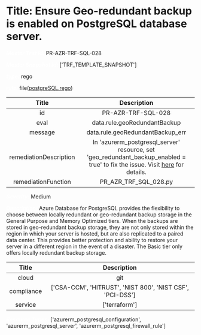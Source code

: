 



# Title: Ensure Geo-redundant backup is enabled on PostgreSQL database server.


***<font color="white">Master Test Id:</font>*** PR-AZR-TRF-SQL-028

***<font color="white">Master Snapshot Id:</font>*** ['TRF_TEMPLATE_SNAPSHOT']

***<font color="white">type:</font>*** rego

***<font color="white">rule:</font>*** file([postgreSQL.rego])  
  
  
  
  

|Title|Description|
| :---: | :---: |
|id|PR-AZR-TRF-SQL-028|
|eval|data.rule.geoRedundantBackup|
|message|data.rule.geoRedundantBackup_err|
|remediationDescription|In 'azurerm_postgresql_server' resource, set 'geo_redundant_backup_enabled = true' to fix the issue. Visit <a href='https://registry.terraform.io/providers/hashicorp/azurerm/latest/docs/resources/postgresql_server#geo_redundant_backup_enabled' target='_blank'>here</a> for details.|
|remediationFunction|PR_AZR_TRF_SQL_028.py|


***<font color="white">Severity:</font>*** Medium

***<font color="white">Description:</font>*** Azure Database for PostgreSQL provides the flexibility to choose between locally redundant or geo-redundant backup storage in the General Purpose and Memory Optimized tiers. When the backups are stored in geo-redundant backup storage, they are not only stored within the region in which your server is hosted, but are also replicated to a paired data center. This provides better protection and ability to restore your server in a different region in the event of a disaster. The Basic tier only offers locally redundant backup storage.  
  
  

|Title|Description|
| :---: | :---: |
|cloud|git|
|compliance|['CSA-CCM', 'HITRUST', 'NIST 800', 'NIST CSF', 'PCI-DSS']|
|service|['terraform']|


***<font color="white">Resource Types:</font>*** ['azurerm_postgresql_configuration', 'azurerm_postgresql_server', 'azurerm_postgresql_firewall_rule']


[postgreSQL.rego]: https://github.com/prancer-io/prancer-compliance-test/tree/master/azure/terraform/postgreSQL.rego
